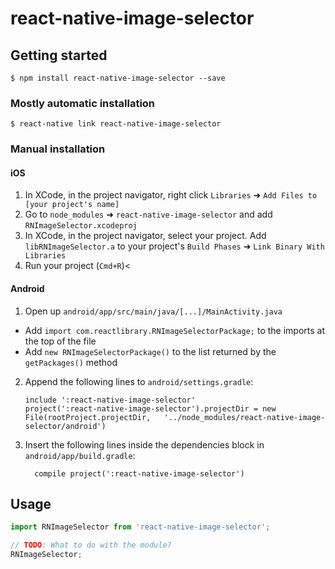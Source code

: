 
# react-native-image-selector

## Getting started

`$ npm install react-native-image-selector --save`

### Mostly automatic installation

`$ react-native link react-native-image-selector`

### Manual installation


#### iOS

1. In XCode, in the project navigator, right click `Libraries` ➜ `Add Files to [your project's name]`
2. Go to `node_modules` ➜ `react-native-image-selector` and add `RNImageSelector.xcodeproj`
3. In XCode, in the project navigator, select your project. Add `libRNImageSelector.a` to your project's `Build Phases` ➜ `Link Binary With Libraries`
4. Run your project (`Cmd+R`)<

#### Android

1. Open up `android/app/src/main/java/[...]/MainActivity.java`
  - Add `import com.reactlibrary.RNImageSelectorPackage;` to the imports at the top of the file
  - Add `new RNImageSelectorPackage()` to the list returned by the `getPackages()` method
2. Append the following lines to `android/settings.gradle`:
  	```
  	include ':react-native-image-selector'
  	project(':react-native-image-selector').projectDir = new File(rootProject.projectDir, 	'../node_modules/react-native-image-selector/android')
  	```
3. Insert the following lines inside the dependencies block in `android/app/build.gradle`:
  	```
      compile project(':react-native-image-selector')
  	```

## Usage
```javascript
import RNImageSelector from 'react-native-image-selector';

// TODO: What to do with the module?
RNImageSelector;
```
  

